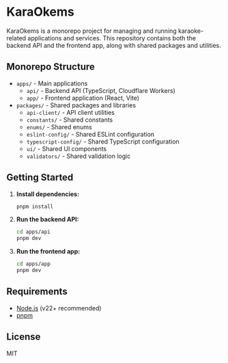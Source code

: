 # KaraOkems

KaraOkems is a monorepo project for managing and running karaoke-related applications and services. This repository contains both the backend API and the frontend app, along with shared packages and utilities.

## Monorepo Structure

- `apps/` - Main applications
  - `api/` - Backend API (TypeScript, Cloudflare Workers)
  - `app/` - Frontend application (React, Vite)
- `packages/` - Shared packages and libraries
  - `api-client/` - API client utilities
  - `constants/` - Shared constants
  - `enums/` - Shared enums
  - `eslint-config/` - Shared ESLint configuration
  - `typescript-config/` - Shared TypeScript configuration
  - `ui/` - Shared UI components
  - `validators/` - Shared validation logic

## Getting Started

1. **Install dependencies:**
   ```sh
   pnpm install
   ```
2. **Run the backend API:**
   ```sh
   cd apps/api
   pnpm dev
   ```
3. **Run the frontend app:**
   ```sh
   cd apps/app
   pnpm dev
   ```

## Requirements
- [Node.js](https://nodejs.org/) (v22+ recommended)
- [pnpm](https://pnpm.io/)

## License
MIT
